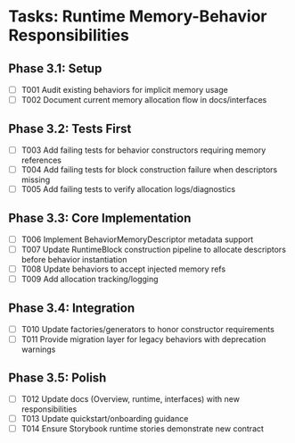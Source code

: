 # Tasks: Runtime Memory-Behavior Responsibilities

## Phase 3.1: Setup
- [ ] T001 Audit existing behaviors for implicit memory usage
- [ ] T002 Document current memory allocation flow in docs/interfaces

## Phase 3.2: Tests First
- [ ] T003 Add failing tests for behavior constructors requiring memory references
- [ ] T004 Add failing tests for block construction failure when descriptors missing
- [ ] T005 Add failing tests to verify allocation logs/diagnostics

## Phase 3.3: Core Implementation
- [ ] T006 Implement BehaviorMemoryDescriptor metadata support
- [ ] T007 Update RuntimeBlock construction pipeline to allocate descriptors before behavior instantiation
- [ ] T008 Update behaviors to accept injected memory refs
- [ ] T009 Add allocation tracking/logging

## Phase 3.4: Integration
- [ ] T010 Update factories/generators to honor constructor requirements
- [ ] T011 Provide migration layer for legacy behaviors with deprecation warnings

## Phase 3.5: Polish
- [ ] T012 Update docs (Overview, runtime, interfaces) with new responsibilities
- [ ] T013 Update quickstart/onboarding guidance
- [ ] T014 Ensure Storybook runtime stories demonstrate new contract
